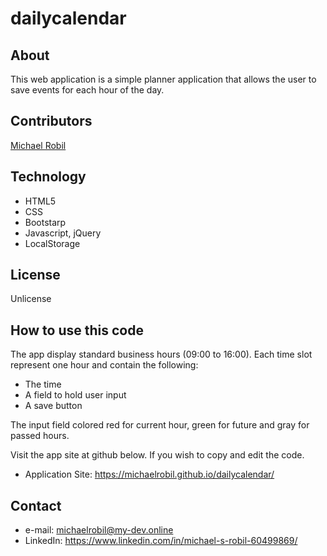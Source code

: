 # dailycalendar

## About
This web application is a simple planner application that allows the user to save events for each hour of the day.

## Contributors
[Michael Robil](https://github.com/michaelrobil)

## Technology
- HTML5 
- CSS
- Bootstarp
- Javascript, jQuery
- LocalStorage

## License
Unlicense

## How to use this code
The app display standard business hours (09:00 to  16:00). Each time slot represent one hour and contain the following:
- The time
- A field to hold user input
- A save button

The input field colored red for current hour, green for future and gray for passed hours.

Visit the app site at github below. If you wish to copy and edit the code.
- Application Site: https://michaelrobil.github.io/dailycalendar/

## Contact

- e-mail: michaelrobil@my-dev.online
- LinkedIn: https://www.linkedin.com/in/michael-s-robil-60499869/
